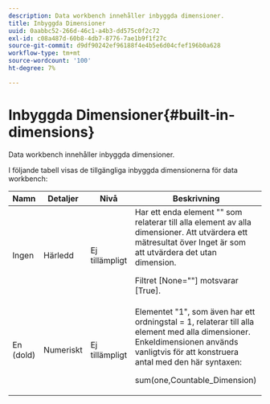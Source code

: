 ```yaml
---
description: Data workbench innehåller inbyggda dimensioner.
title: Inbyggda Dimensioner
uuid: 0aabbc52-266d-46c1-a4b3-dd575c0f2c72
exl-id: c08a487d-60b8-4db7-8776-7ae1b9f1f27c
source-git-commit: d9df90242ef96188f4e4b5e6d04cfef196b0a628
workflow-type: tm+mt
source-wordcount: '100'
ht-degree: 7%

---
```


# Inbyggda Dimensioner{#built-in-dimensions}

Data workbench innehåller inbyggda dimensioner.

I följande tabell visas de tillgängliga inbyggda dimensionerna för data workbench:

<table id="table_40796088B3484F98889859C59D525AD7"> 
 <thead> 
  <tr> 
   <th colname="col1" class="entry"> Namn </th> 
   <th colname="col2" class="entry"> Detaljer </th> 
   <th colname="col3" class="entry"> Nivå </th> 
   <th colname="col4" class="entry"> Beskrivning </th> 
  </tr> 
 </thead>
 <tbody> 
  <tr> 
   <td colname="col1"> Ingen </td> 
   <td colname="col2"> Härledd </td> 
   <td colname="col3"> Ej tillämpligt </td> 
   <td colname="col4">Har ett enda element "" som relaterar till alla element av alla dimensioner. Att utvärdera ett mätresultat över Inget är som att utvärdera det utan dimension. <p>Filtret <span class="filepath"> [None=""]</span> motsvarar <span class="filepath"> [True]</span>. </p></td> 
  </tr> 
  <tr> 
   <td colname="col1"> En (dold) </td> 
   <td colname="col2"> Numeriskt </td> 
   <td colname="col3"> Ej tillämpligt </td> 
   <td colname="col4">Elementet "1", som även har ett ordningstal <span class="filepath"> = 1</span>, relaterar till alla element med alla dimensioner. Enkeldimensionen används vanligtvis för att konstruera antal med den här syntaxen: <p><span class="filepath"> sum(one,Countable_Dimension)</span></p></td> 
  </tr> 
 </tbody> 
</table>
